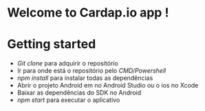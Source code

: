 # Welcome to Cardap.io app !

# Getting started
- *Git clone* para adquirir o repositório
- Ir para onde está o repositório pelo _CMD/Powershell_
- *npm install* para instalar todas as dependências
- Abrir o projeto Android em no Android Studio ou o ios no Xcode
- Baixar as dependências do SDK no Android
- *npm start* para executar o aplicativo
